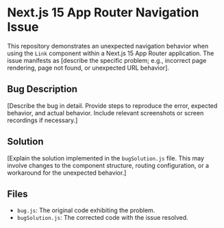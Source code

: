 # Next.js 15 App Router Navigation Issue

This repository demonstrates an unexpected navigation behavior when using the `Link` component within a Next.js 15 App Router application.  The issue manifests as [describe the specific problem; e.g., incorrect page rendering, page not found, or unexpected URL behavior].

## Bug Description

[Describe the bug in detail. Provide steps to reproduce the error, expected behavior, and actual behavior. Include relevant screenshots or screen recordings if necessary.]

## Solution

[Explain the solution implemented in the `bugSolution.js` file.  This may involve changes to the component structure, routing configuration, or a workaround for the unexpected behavior.]

## Files

* `bug.js`: The original code exhibiting the problem.
* `bugSolution.js`: The corrected code with the issue resolved.